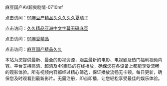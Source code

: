 麻豆国产AV超爽剧情-0710mf

点击访问：<a href="https://heiliaoxqkkct.pages.dev">91麻豆产精品久久久久久夏晴子</a>

点击访问：<a href="https://heiliaoxwd5i8.pages.dev">久久精品亚洲中文字幕无码麻豆</a>

点击访问：<a href="https://heiliaowt0d7p.pages.dev">91麻豆精品</a>

点击访问：<a href="https://heiliaoga6s9v.pages.dev">麻豆国产精品久久</a>

本站为您提供最新、最全的影视资源，涵盖最新的电影、电视剧及热门福利视频内容。平台支持高清、超清及4K画质的在线播放，确保您在各设备上都能享受流畅的观影体验。所有视频内容都经过精心筛选，保证播放流畅无卡顿。每日更新，确保您及时观看到最新影片。无需注册，即点即播，让您轻松享受最佳的娱乐体验。

<span style="display:none;">[Canonical link](https://github.com/td20250710/td15 ）</span>
